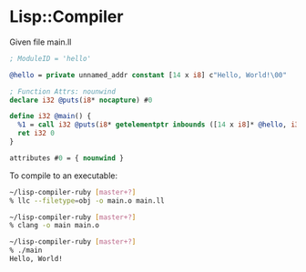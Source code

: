 # Lisp::Compiler

Given file main.ll
```llvm
; ModuleID = 'hello'

@hello = private unnamed_addr constant [14 x i8] c"Hello, World!\00"

; Function Attrs: nounwind
declare i32 @puts(i8* nocapture) #0

define i32 @main() {
  %1 = call i32 @puts(i8* getelementptr inbounds ([14 x i8]* @hello, i32 0, i32 0))
  ret i32 0
}

attributes #0 = { nounwind }
```

To compile to an executable:

```bash
~/lisp-compiler-ruby [master+?]
% llc --filetype=obj -o main.o main.ll

~/lisp-compiler-ruby [master+?]
% clang -o main main.o

~/lisp-compiler-ruby [master+?]
% ./main
Hello, World!
```
